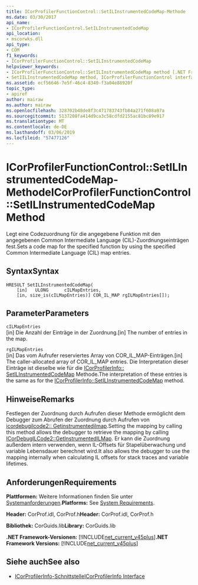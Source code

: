 ```yaml
---
title: ICorProfilerFunctionControl::SetILInstrumentedCodeMap-Methode
ms.date: 03/30/2017
api_name:
- ICorProfilerFunctionControl.SetILInstrumentedCodeMap
api_location:
- mscorwks.dll
api_type:
- COM
f1_keywords:
- ICorProfilerFunctionControl::SetILInstrumentedCodeMap
helpviewer_keywords:
- ICorProfilerFunctionControl::SetILInstrumentedCodeMap method [.NET Framework profiling]
- SetIILInstrumentedCodeMap method, ICorProfilerFunctionControl interface [.NET Framework profiling]
ms.assetid: ecf56646-7e5f-46c4-8340-f3a04e88920f
topic_type:
- apiref
author: mairaw
ms.author: mairaw
ms.openlocfilehash: 328702b48de8f3c471783743fb84a271f608a97a
ms.sourcegitcommit: 5137208fa414d9ca3c58cdfd2155ac81bc89e917
ms.translationtype: MT
ms.contentlocale: de-DE
ms.lasthandoff: 03/06/2019
ms.locfileid: "57477126"
---
```

# <a name="icorprofilerfunctioncontrolsetilinstrumentedcodemap-method"></a><span data-ttu-id="0d89d-102">ICorProfilerFunctionControl::SetILInstrumentedCodeMap-Methode</span><span class="sxs-lookup"><span data-stu-id="0d89d-102">ICorProfilerFunctionControl::SetILInstrumentedCodeMap Method</span></span>
<span data-ttu-id="0d89d-103">Legt eine Codezuordnung für die angegebene Funktion mit den angegebenen Common Intermediate Language (CIL)-Zuordnungseinträgen fest.</span><span class="sxs-lookup"><span data-stu-id="0d89d-103">Sets a code map for the specified function by using the specified Common Intermediate Language (CIL) map entries.</span></span>  
  
## <a name="syntax"></a><span data-ttu-id="0d89d-104">Syntax</span><span class="sxs-lookup"><span data-stu-id="0d89d-104">Syntax</span></span>  
  
```  
HRESULT SetILInstrumentedCodeMap(  
    [in]   ULONG      cILMapEntries,  
    [in, size_is(cILMapEntries)] COR_IL_MAP rgILMapEntries[]);  
```  
  
## <a name="parameters"></a><span data-ttu-id="0d89d-105">Parameter</span><span class="sxs-lookup"><span data-stu-id="0d89d-105">Parameters</span></span>  
 `cILMapEntries`  
 <span data-ttu-id="0d89d-106">[in] Die Anzahl der Einträge in der Zuordnung.</span><span class="sxs-lookup"><span data-stu-id="0d89d-106">[in] The number of entries in the map.</span></span>  
  
 `rgILMapEntries`  
 <span data-ttu-id="0d89d-107">[in] Das vom Aufrufer reserviertes Array von COR_IL_MAP-Einträgen.</span><span class="sxs-lookup"><span data-stu-id="0d89d-107">[in] The caller-allocated array of COR_IL_MAP  entries.</span></span> <span data-ttu-id="0d89d-108">Die Interpretation dieser Einträge ist dieselbe wie für die [ICorProfilerInfo:: SetILInstrumentedCodeMap](../../../../docs/framework/unmanaged-api/profiling/icorprofilerinfo-setilinstrumentedcodemap-method.md) Methode.</span><span class="sxs-lookup"><span data-stu-id="0d89d-108">The interpretation of these entries is the same as for the [ICorProfilerInfo::SetILInstrumentedCodeMap](../../../../docs/framework/unmanaged-api/profiling/icorprofilerinfo-setilinstrumentedcodemap-method.md) method.</span></span>  
  
## <a name="remarks"></a><span data-ttu-id="0d89d-109">Hinweise</span><span class="sxs-lookup"><span data-stu-id="0d89d-109">Remarks</span></span>  
 <span data-ttu-id="0d89d-110">Festlegen der Zuordnung durch Aufrufen dieser Methode ermöglicht dem Debugger zum Abrufen der Zuordnung durch Aufrufen von [icordebugilcode2:: Getinstrumentedilmap](../../../../docs/framework/unmanaged-api/debugging/icordebugilcode2-getinstrumentedilmap-method.md).</span><span class="sxs-lookup"><span data-stu-id="0d89d-110">Setting the mapping by calling this method allows the debugger to retrieve the mapping by calling [ICorDebugILCode2::GetInstrumentedILMap](../../../../docs/framework/unmanaged-api/debugging/icordebugilcode2-getinstrumentedilmap-method.md).</span></span> <span data-ttu-id="0d89d-111">Er kann die Zuordnung außerdem intern verwenden, wenn IL-Offsets für Stapelüberwachung und variable Lebensdauer berechnet wird.</span><span class="sxs-lookup"><span data-stu-id="0d89d-111">It also allows the debugger to use the mapping internally when calculating IL offsets for stack traces and variable lifetimes.</span></span>  
  
## <a name="requirements"></a><span data-ttu-id="0d89d-112">Anforderungen</span><span class="sxs-lookup"><span data-stu-id="0d89d-112">Requirements</span></span>  
 <span data-ttu-id="0d89d-113">**Plattformen:** Weitere Informationen finden Sie unter [Systemanforderungen](../../../../docs/framework/get-started/system-requirements.md).</span><span class="sxs-lookup"><span data-stu-id="0d89d-113">**Platforms:** See [System Requirements](../../../../docs/framework/get-started/system-requirements.md).</span></span>  
  
 <span data-ttu-id="0d89d-114">**Header:** CorProf.idl, CorProf.h</span><span class="sxs-lookup"><span data-stu-id="0d89d-114">**Header:** CorProf.idl, CorProf.h</span></span>  
  
 <span data-ttu-id="0d89d-115">**Bibliothek:** CorGuids.lib</span><span class="sxs-lookup"><span data-stu-id="0d89d-115">**Library:** CorGuids.lib</span></span>  
  
 <span data-ttu-id="0d89d-116">**.NET Framework-Versionen:** [!INCLUDE[net_current_v45plus](../../../../includes/net-current-v45plus-md.md)]</span><span class="sxs-lookup"><span data-stu-id="0d89d-116">**.NET Framework Versions:** [!INCLUDE[net_current_v45plus](../../../../includes/net-current-v45plus-md.md)]</span></span>  
  
## <a name="see-also"></a><span data-ttu-id="0d89d-117">Siehe auch</span><span class="sxs-lookup"><span data-stu-id="0d89d-117">See also</span></span>
- [<span data-ttu-id="0d89d-118">ICorProfilerInfo-Schnittstelle</span><span class="sxs-lookup"><span data-stu-id="0d89d-118">ICorProfilerInfo Interface</span></span>](../../../../docs/framework/unmanaged-api/profiling/icorprofilerinfo-interface.md)
